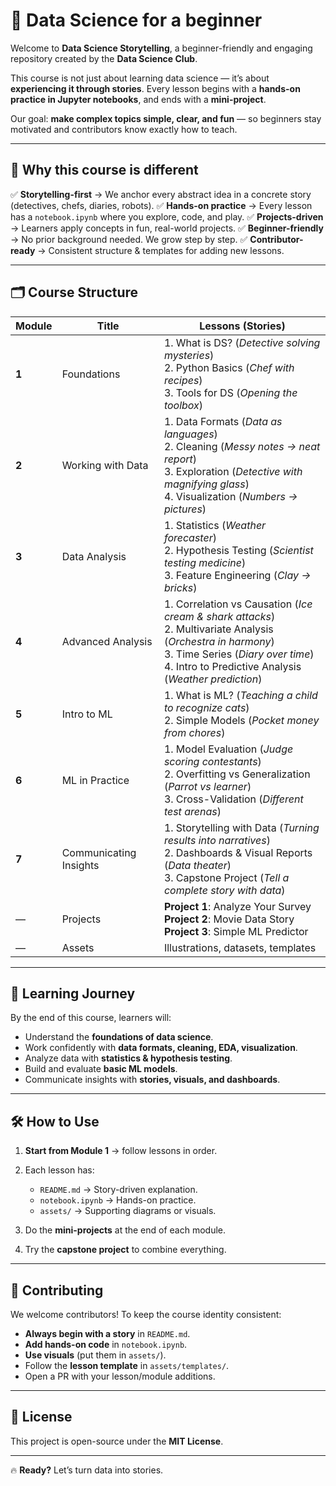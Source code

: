 
# 📖 Data Science for a beginner

Welcome to **Data Science Storytelling**, a beginner-friendly and engaging repository created by the **Data Science Club**.

This course is not just about learning data science — it’s about **experiencing it through stories**.
Every lesson begins with a **hands-on practice in Jupyter notebooks**, and ends with a **mini-project**.

Our goal: **make complex topics simple, clear, and fun** — so beginners stay motivated and contributors know exactly how to teach.

---

## 🌟 Why this course is different

✅ **Storytelling-first** → We anchor every abstract idea in a concrete story (detectives, chefs, diaries, robots).
✅ **Hands-on practice** → Every lesson has a `notebook.ipynb` where you explore, code, and play.
✅ **Projects-driven** → Learners apply concepts in fun, real-world projects.
✅ **Beginner-friendly** → No prior background needed. We grow step by step.
✅ **Contributor-ready** → Consistent structure & templates for adding new lessons.

---

## 🗂️ Course Structure

| Module | Title                  | Lessons (Stories)                                                                                                                                                                                              |
| ------ | ---------------------- | -------------------------------------------------------------------------------------------------------------------------------------------------------------------------------------------------------------- |
| **1**  | Foundations            | 1. What is DS? (*Detective solving mysteries*)<br>2. Python Basics (*Chef with recipes*)<br>3. Tools for DS (*Opening the toolbox*)                                                                            |
| **2**  | Working with Data      | 1. Data Formats (*Data as languages*)<br>2. Cleaning (*Messy notes → neat report*)<br>3. Exploration (*Detective with magnifying glass*)<br>4. Visualization (*Numbers → pictures*)                            |
| **3**  | Data Analysis          | 1. Statistics (*Weather forecaster*)<br>2. Hypothesis Testing (*Scientist testing medicine*)<br>3. Feature Engineering (*Clay → bricks*)                                                                       |
| **4**  | Advanced Analysis      | 1. Correlation vs Causation (*Ice cream & shark attacks*)<br>2. Multivariate Analysis (*Orchestra in harmony*)<br>3. Time Series (*Diary over time*)<br>4. Intro to Predictive Analysis (*Weather prediction*) |
| **5**  | Intro to ML            | 1. What is ML? (*Teaching a child to recognize cats*)<br>2. Simple Models (*Pocket money from chores*)                                                                                                         |
| **6**  | ML in Practice         | 1. Model Evaluation (*Judge scoring contestants*)<br>2. Overfitting vs Generalization (*Parrot vs learner*)<br>3. Cross-Validation (*Different test arenas*)                                                   |
| **7**  | Communicating Insights | 1. Storytelling with Data (*Turning results into narratives*)<br>2. Dashboards & Visual Reports (*Data theater*)<br>3. Capstone Project (*Tell a complete story with data*)                                    |
| —      | Projects               | **Project 1**: Analyze Your Survey<br>**Project 2**: Movie Data Story<br>**Project 3**: Simple ML Predictor                                                                                                    |
| —      | Assets                 | Illustrations, datasets, templates                                                                                                                                                                             |

---

## 🎯 Learning Journey

By the end of this course, learners will:

* Understand the **foundations of data science**.
* Work confidently with **data formats, cleaning, EDA, visualization**.
* Analyze data with **statistics & hypothesis testing**.
* Build and evaluate **basic ML models**.
* Communicate insights with **stories, visuals, and dashboards**.

---

## 🛠️ How to Use

1. **Start from Module 1** → follow lessons in order.
2. Each lesson has:

   * `README.md` → Story-driven explanation.
   * `notebook.ipynb` → Hands-on practice.
   * `assets/` → Supporting diagrams or visuals.
3. Do the **mini-projects** at the end of each module.
4. Try the **capstone project** to combine everything.

---

## 🤝 Contributing

We welcome contributors! To keep the course identity consistent:

* **Always begin with a story** in `README.md`.
* **Add hands-on code** in `notebook.ipynb`.
* **Use visuals** (put them in `assets/`).
* Follow the **lesson template** in `assets/templates/`.
* Open a PR with your lesson/module additions.

---

## 📜 License

This project is open-source under the **MIT License**.

---

🔥 **Ready?** Let’s turn data into stories.

